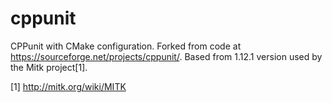 # cppunit
CPPunit with CMake configuration. Forked from code at https://sourceforge.net/projects/cppunit/.
Based from 1.12.1 version used by the Mitk project[1].

[1] http://mitk.org/wiki/MITK
